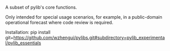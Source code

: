 A subset of pylib's core functions.

Only intended for special usage scenarios, for example, in a public-domain operational forecast where code review is required.

Installation:
pip install git+https://github.com/wzhengui/pylibs.git#subdirectory=pylib_experimental/pylib_essentials

